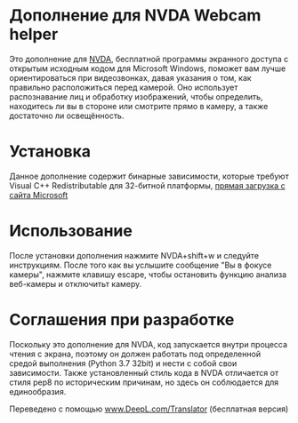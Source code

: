 # Дополнение для NVDA Webcam helper
Это дополнение для [NVDA], бесплатной программы экранного доступа с открытым исходным кодом для Microsoft Windows, поможет вам лучше ориентироваться при видеозвонках, давая указания о том, как правильно расположиться перед камерой. Оно использует распознавание лиц и обработку изображений, чтобы определить, находитесь ли вы в стороне или смотрите прямо в камеру, а также достаточно ли освещённость.

# Установка
Данное дополнение содержит бинарные зависимости, которые требуют Visual C++ Redistributable для 32-битной платформы, [прямая загрузка с сайта Microsoft](https://aka.ms/vs/17/release/vc_redist.x86.exe)

# Использование
После установки дополнения нажмите NVDA+shift+w и следуйте инструкциям. После того как вы услышите сообщение "Вы в фокусе камеры", нажмите клавишу escape, чтобы остановить функцию анализа веб-камеры и отключитьт камеру.

# Соглашения при разработке
Поскольку это дополнение для NVDA, код запускается внутри процесса чтения с экрана, поэтому он должен работать под определенной средой выполнения (Python 3.7 32bit) и нести с собой свои зависимости. Также установленный стиль кода в NVDA отличается от стиля pep8 по историческим причинам, но здесь он соблюдается для единообразия.

[NVDA]: https://github.com/nvaccess/nvda

Переведено с помощью www.DeepL.com/Translator (бесплатная версия)